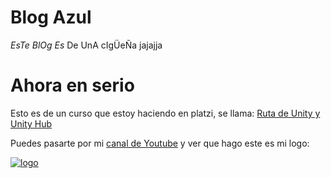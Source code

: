 # **Blog Azul**
*EsTe BlOg Es* De UnA cIgÜeÑa jajajja

# Ahora en serio
Esto es de un curso que estoy haciendo en platzi, se llama: [Ruta de Unity y Unity Hub](https://platzi.com/desarrollo-unity/ "Ruta de Unity y Unity Hub")

Puedes pasarte por mi [canal de Youtube](https://www.youtube.com/channel/UCK18-gY_3sTAcgUxpbJ4Ajg "canal de Youtube") y ver que hago este es mi logo:

<a href="https://ibb.co/N962X5b"><img src="https://i.ibb.co/QPFvZLt/logo.png" alt="logo" border="0" /></a>
